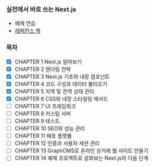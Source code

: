 ### 실전에서 바로 쓰는 Next.js

- 예제 연습
- [레퍼런스 책](https://m.hanbit.co.kr/media/books/book_view.html?p_code=B1068448075)

### 목차
- [x] CHAPTER 1 Next.js 알아보기
- [x] CHAPTER 2 렌더링 전략
- [x] CHAPTER 3 Next.js 기초와 내장 컴포넌트
- [x] CHAPTER 4 코드 구성과 데이터 불러오기
- [x] CHAPTER 5 지역 및 전역 상태 관리
- [x] CHAPTER 6 CSS와 내장 스타일링 메서드
- [ ] CHAPTER 7 UI 프레임워크
- [ ] CHAPTER 8 커스텀 서버
- [ ] CHAPTER 9 테스트
- [ ] CHAPTER 10 SEO와 성능 관리
- [ ] CHAPTER 11 배포 플랫폼
- [ ] CHAPTER 12 인증과 사용자 세션 관리
- [ ] CHAPTER 13 GraphCMS로 온라인 상거래 웹 사이트 만들기
- [ ] CHAPTER 14 예제 프로젝트로 살펴보는 Next.js의 다음 단계

